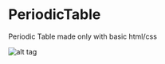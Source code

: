 # PeriodicTable
Periodic Table made only with basic html/css

![alt tag](https://raw.github.com/bravominski/PeriodicTable/periodic-table.png)
